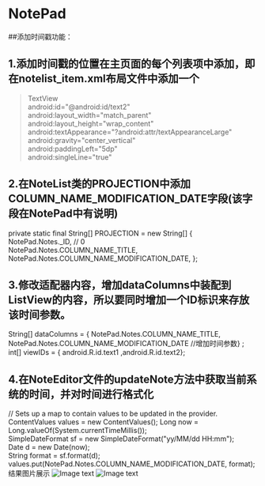 # NotePad
##添加时间戳功能：

## 1.添加时间戳的位置在主页面的每个列表项中添加，即在notelist_item.xml布局文件中添加一个


>TextView  
>       android:id="@android:id/text2"  
>       android:layout_width="match_parent"  
>       android:layout_height="wrap_content"  
>       android:textAppearance="?android:attr/textAppearanceLarge"  
>       android:gravity="center_vertical"  
>       android:paddingLeft="5dp"  
>       android:singleLine="true"

## 2.在NoteList类的PROJECTION中添加COLUMN_NAME_MODIFICATION_DATE字段(该字段在NotePad中有说明)

  private static final String[] PROJECTION = new String[] {    
      NotePad.Notes._ID, // 0    
      NotePad.Notes.COLUMN_NAME_TITLE, 
      NotePad.Notes.COLUMN_NAME_MODIFICATION_DATE,
   };    

## 3.修改适配器内容，增加dataColumns中装配到ListView的内容，所以要同时增加一个ID标识来存放该时间参数。

  String[] dataColumns = { NotePad.Notes.COLUMN_NAME_TITLE,
       NotePad.Notes.COLUMN_NAME_MODIFICATION_DATE //增加时间参数} ;
  int[] viewIDs = { android.R.id.text1 ,android.R.id.text2};


## 4.在NoteEditor文件的updateNote方法中获取当前系统的时间，并对时间进行格式化

   // Sets up a map to contain values to be updated in the provider.   
      ContentValues values = new ContentValues();
      Long now = Long.valueOf(System.currentTimeMillis());  
      SimpleDateFormat sf = new SimpleDateFormat("yy/MM/dd HH:mm");  
      Date d = new Date(now);  
      String format = sf.format(d);  
      values.put(NotePad.Notes.COLUMN_NAME_MODIFICATION_DATE, format);
结果图片展示
![Image text](https://img-blog.csdnimg.cn/20210421010006288.jpg?x-oss-process=image/watermark,type_ZmFuZ3poZW5naGVpdGk,shadow_10,text_aHR0cHM6Ly9ibG9nLmNzZG4ubmV0L3dvbmdtYW5Db2Rpbmc=,size_16,color_FFFFFF,t_0)
![Image text](https://img-blog.csdnimg.cn/20210421010006324.jpg?x-oss-process=image/watermark,type_ZmFuZ3poZW5naGVpdGk,shadow_10,text_aHR0cHM6Ly9ibG9nLmNzZG4ubmV0L3dvbmdtYW5Db2Rpbmc=,size_16,color_FFFFFF,t_0)
